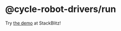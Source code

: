 <!-- This README.md is automatically generated. Edit the JSDoc comments in source code or the md files in docs/readmes/. -->

# @cycle-robot-drivers/run

Try [the demo](https://stackblitz.com/edit/cycle-robot-drivers-demos-run) at StackBlitz!
